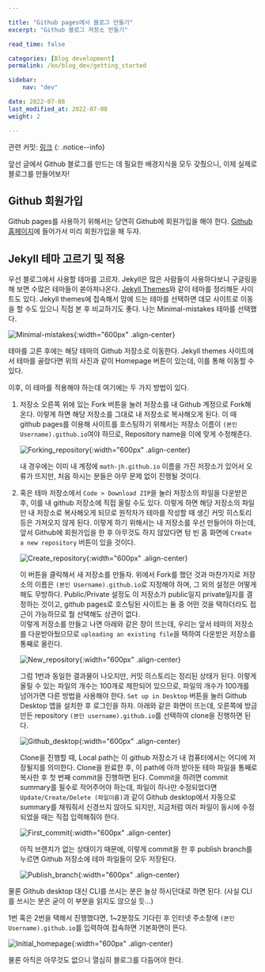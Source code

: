 ```yaml
---

title: "Github pages에서 블로그 만들기"
excerpt: "Github 블로그 저장소 만들기"

read_time: false

categories: [Blog development]
permalink: /ko/blog_dev/getting_started

sidebar: 
    nav: "dev"

date: 2022-07-08
last_modified_at: 2022-07-08
weight: 2

---
```


관련 커밋: [링크](https://github.com/math-jh/math-jh.github.io/commit/cc692e26c9c2b9319f7924dc8749fe5072a482c3)
{: .notice--info}

앞선 글에서 Github 블로그를 만드는 데 필요한 배경지식을 모두 갖췄으니, 이제 실제로 블로그를 만들어보자!

## Github 회원가입

Github pages를 사용하기 위해서는 당연히 Github에 회원가입을 해야 한다. [Github 홈페이지](https://github.com)에 들어가서 미리 회원가입을 해 두자.

## Jekyll 테마 고르기 및 적용

우선 블로그에서 사용할 테마를 고르자. Jekyll은 많은 사람들이 사용하다보니 구글링을 해 보면 수많은 테마들이 쏟아져나온다. [Jekyll Themes](http://jekyllthemes.org)와 같이 테마를 정리해둔 사이트도 있다. Jekyll themes에 접속해서 맘에 드는 테마를 선택하면 데모 사이트로 이동을 할 수도 있으니 직접 본 후 비교하기도 좋다. 나는 Minimal-mistakes 테마를 선택했다.

![Minimal-mistakes](/assets/images/Blog_development/Getting_started-1.png){:width="600px" .align-center}

테마를 고른 후에는 해당 테마의 Github 저장소로 이동한다. Jekyll themes 사이트에서 테마를 골랐다면 위의 사진과 같이 Homepage 버튼이 있는데, 이를 통해 이동할 수 있다. 

이후, 이 테마를 적용해야 하는데 여기에는 두 가지 방법이 있다.

1. 저장소 오른쪽 위에 있는 Fork 버튼을 눌러 저장소를 내 Github 계정으로 Fork해온다. 이렇게 하면 해당 저장소를 그대로 내 저장소로 복사해오게 된다. 이 때 github pages를 이용해 사이트를 호스팅하기 위해서는 저장소 이름이 `(본인 Username).github.io`여야 하므로, Repository name을 이에 맞게 수정해준다. 

    ![Forking_repository](/assets/images/Blog_development/Getting_started-2.png){:width="600px" .align-center}
        
    내 경우에는 이미 내 계정에 `math-jh.github.io` 이름을 가진 저장소가 있어서 오류가 뜨지만, 처음 하시는 분들은 아무 문제 없이 진행될 것이다.

2. 혹은 테마 저장소에서 `Code > Download ZIP`을 눌러 저장소의 파일을 다운받은 후, 이를 내 github 저장소에 직접 올릴 수도 있다. 이렇게 하면 해당 저장소의 파일만 내 저장소로 복사해오게 되므로 원작자가 테마를 작성할 때 생긴 커밋 히스토리등은 가져오지 않게 된다.
    이렇게 하기 위해서는 내 저장소를 우선 만들어야 하는데, 앞서 Github에 회원가입을 한 후 아무것도 하지 않았다면 텅 빈 홈 화면에 `Create a new repository` 버튼이 있을 것이다. 

    ![Create_repository](/assets/images/Blog_development/Getting_started-3.png){:width="600px" .align-center}

    이 버튼을 클릭해서 새 저장소를 만들자. 위에서 Fork를 했던 것과 마찬가지로 저장소의 이름은 `(본인 Username).github.io`로 지정해야 하며, 그 외의 설정은 어떻게 해도 무방하다. Public/Private 설정도 이 저장소가 public일지 private일지를 결정하는 것이고, github pages로 호스팅된 사이트는 둘 중 어떤 것을 택하더라도 접근이 가능하므로 뭘 선택해도 상관이 없다.  
    이렇게 저장소를 만들고 나면 아래와 같은 창이 뜨는데, 우리는 앞서 테마의 저장소를 다운받아뒀으므로 `uploading an existing file`을 택하여 다운받은 저장소를 통째로 올린다. 

    ![New_repository](/assets/images/Blog_development/Getting_started-4.png){:width="600px" .align-center}

    그럼 1번과 동일한 결과물이 나오지만, 커밋 히스토리는 정리된 상태가 된다. 이렇게 올릴 수 있는 파일의 개수는 100개로 제한되어 있으므로, 파일의 개수가 100개를 넘어가면 다른 방법을 사용해야 한다. `Set up in Desktop` 버튼을 눌러 Github Desktop 앱을 설치한 후 로그인을 하자. 아래와 같은 화면이 뜨는데, 오른쪽에 방금 만든 repository `(본인 username).github.io`를 선택하여 clone을 진행하면 된다. 

    ![Github_desktop](/assets/images/Blog_development/Getting_started-5.png){:width="600px" .align-center}

    Clone을 진행할 때, Local path는 이 github 저장소가 내 컴퓨터에서는 어디에 저장될지를 의미한다. Clone을 완료한 후, 이 path에 아까 받아둔 테마 파일을 통째로 복사한 후 첫 번째 commit을 진행하면 된다. Commit을 하려면 commit summary를 필수로 적어주어야 하는데, 파일이 하나만 수정되었다면 `Update/Create/Delete (파일이름)`과 같이 Github desktop에서 자동으로 summary를 채워줘서 신경쓰지 않아도 되지만, 지금처럼 여러 파일이 동시에 수정되었을 때는 직접 입력해줘야 한다.

    ![First_commit](/assets/images/Blog_development/Getting_started-6.png){:width="600px" .align-center}

    아직 브랜치가 없는 상태이기 때문에, 이렇게 commit을 한 후 publish branch를 누르면 Github 저장소에 테마 파일들이 모두 저장된다.

    ![Publish_branch](/assets/images/Blog_development/Getting_started-7.png){:width="600px" .align-center}

물론 Github desktop 대신 CLI를 쓰시는 분은 늘상 하시던대로 하면 된다. (사실 CLI를 쓰시는 분은 굳이 이 부분을 읽지도 않으실 듯...)

1번 혹은 2번을 택해서 진행했다면, 1\~2분정도 기다린 후 인터넷 주소창에 `(본인 Username).github.io`를 입력하여 접속하면 기본화면이 뜬다. 

![Initial_homepage](/assets/images/Blog_development/Getting_started-8.png){:width="600px" .align-center}

물론 아직은 아무것도 없으니 열심히 블로그를 다듬어야 한다. 
